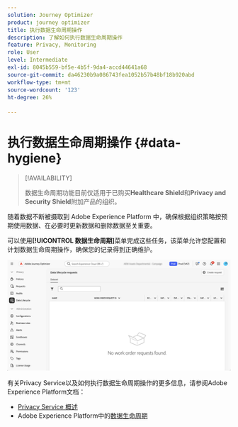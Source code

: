 ```yaml
---
solution: Journey Optimizer
product: journey optimizer
title: 执行数据生命周期操作
description: 了解如何执行数据生命周期操作
feature: Privacy, Monitoring
role: User
level: Intermediate
exl-id: 8045b559-bf5e-4b5f-9da4-accd44641a68
source-git-commit: da46230b9a086743fea1052b57b48bf18b920abd
workflow-type: tm+mt
source-wordcount: '123'
ht-degree: 26%

---
```


# 执行数据生命周期操作 {#data-hygiene}

>[!AVAILABILITY]
>
>数据生命周期功能目前仅适用于已购买&#x200B;**Healthcare Shield**&#x200B;和&#x200B;**Privacy and Security Shield**&#x200B;附加产品的组织。

随着数据不断被摄取到 Adobe Experience Platform 中，确保根据组织策略按预期使用数据、在必要时更新数据和删除数据至关重要。

可以使用&#x200B;**[!UICONTROL 数据生命周期]**&#x200B;菜单完成这些任务，该菜单允许您配置和计划数据生命周期操作，确保您的记录得到正确维护。

![](assets/data-hygiene.png)

有关Privacy Service以及如何执行数据生命周期操作的更多信息，请参阅Adobe Experience Platform文档：

* [Privacy Service 概述](https://experienceleague.adobe.com/docs/experience-platform/privacy/home.html?lang=zh-Hans)
* Adobe Experience Platform中的[数据生命周期](https://experienceleague.adobe.com/docs/experience-platform/hygiene/home.html?lang=zh-Hans)
